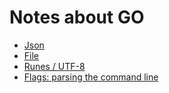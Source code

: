 # Notes about GO

* [Json](doc/json.md)
* [File](doc/file.md)
* [Runes / UTF-8](doc/runes.md)
* [Flags: parsing the command line](doc/flags.md)
